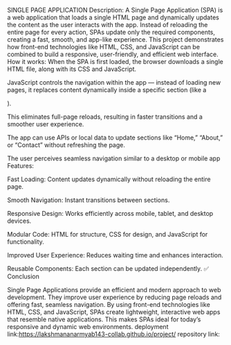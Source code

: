 SINGLE PAGE APPLICATION
Description:
A Single Page Application (SPA) is a web application that loads a single HTML page and dynamically updates the content as the user interacts with the app. Instead of reloading the entire page for every action, SPAs update only the required components, creating a fast, smooth, and app-like experience.
This project demonstrates how front-end technologies like HTML, CSS, and JavaScript can be combined to build a responsive, user-friendly, and efficient web interface.
How it works:
When the SPA is first loaded, the browser downloads a single HTML file, along with its CSS and JavaScript.

JavaScript controls the navigation within the app — instead of loading new pages, it replaces content dynamically inside a specific section (like a <div>).

This eliminates full-page reloads, resulting in faster transitions and a smoother user experience.

The app can use APIs or local data to update sections like “Home,” “About,” or “Contact” without refreshing the page.

The user perceives seamless navigation similar to a desktop or mobile app
Features:

Fast Loading: Content updates dynamically without reloading the entire page.

Smooth Navigation: Instant transitions between sections.

Responsive Design: Works efficiently across mobile, tablet, and desktop devices.

Modular Code: HTML for structure, CSS for design, and JavaScript for functionality.

Improved User Experience: Reduces waiting time and enhances interaction.

Reusable Components: Each section can be updated independently.
✅ Conclusion

Single Page Applications provide an efficient and modern approach to web development. They improve user experience by reducing page reloads and offering fast, seamless navigation. By using front-end technologies like HTML, CSS, and JavaScript, SPAs create lightweight, interactive web apps that resemble native applications. This makes SPAs ideal for today’s responsive and dynamic web environments.
deployment link:https://lakshmananarmyab143-collab.github.io/project/
repository link:
